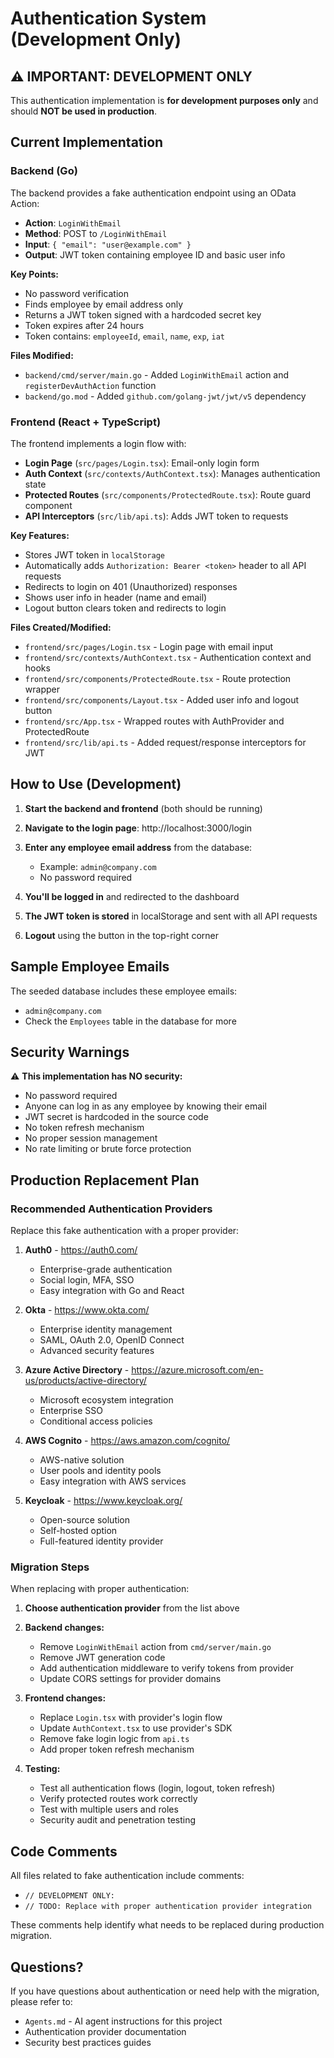 # Authentication System (Development Only)

## ⚠️ IMPORTANT: DEVELOPMENT ONLY

This authentication implementation is **for development purposes only** and should **NOT be used in production**.

## Current Implementation

### Backend (Go)

The backend provides a fake authentication endpoint using an OData Action:

- **Action**: `LoginWithEmail`
- **Method**: POST to `/LoginWithEmail`
- **Input**: `{ "email": "user@example.com" }`
- **Output**: JWT token containing employee ID and basic user info

**Key Points:**
- No password verification
- Finds employee by email address only
- Returns a JWT token signed with a hardcoded secret key
- Token expires after 24 hours
- Token contains: `employeeId`, `email`, `name`, `exp`, `iat`

**Files Modified:**
- `backend/cmd/server/main.go` - Added `LoginWithEmail` action and `registerDevAuthAction` function
- `backend/go.mod` - Added `github.com/golang-jwt/jwt/v5` dependency

### Frontend (React + TypeScript)

The frontend implements a login flow with:

- **Login Page** (`src/pages/Login.tsx`): Email-only login form
- **Auth Context** (`src/contexts/AuthContext.tsx`): Manages authentication state
- **Protected Routes** (`src/components/ProtectedRoute.tsx`): Route guard component
- **API Interceptors** (`src/lib/api.ts`): Adds JWT token to requests

**Key Features:**
- Stores JWT token in `localStorage`
- Automatically adds `Authorization: Bearer <token>` header to all API requests
- Redirects to login on 401 (Unauthorized) responses
- Shows user info in header (name and email)
- Logout button clears token and redirects to login

**Files Created/Modified:**
- `frontend/src/pages/Login.tsx` - Login page with email input
- `frontend/src/contexts/AuthContext.tsx` - Authentication context and hooks
- `frontend/src/components/ProtectedRoute.tsx` - Route protection wrapper
- `frontend/src/components/Layout.tsx` - Added user info and logout button
- `frontend/src/App.tsx` - Wrapped routes with AuthProvider and ProtectedRoute
- `frontend/src/lib/api.ts` - Added request/response interceptors for JWT

## How to Use (Development)

1. **Start the backend and frontend** (both should be running)

2. **Navigate to the login page**: http://localhost:3000/login

3. **Enter any employee email address** from the database:
   - Example: `admin@company.com`
   - No password required

4. **You'll be logged in** and redirected to the dashboard

5. **The JWT token is stored** in localStorage and sent with all API requests

6. **Logout** using the button in the top-right corner

## Sample Employee Emails

The seeded database includes these employee emails:
- `admin@company.com`
- Check the `Employees` table in the database for more

## Security Warnings

⚠️ **This implementation has NO security:**
- No password required
- Anyone can log in as any employee by knowing their email
- JWT secret is hardcoded in the source code
- No token refresh mechanism
- No proper session management
- No rate limiting or brute force protection

## Production Replacement Plan

### Recommended Authentication Providers

Replace this fake authentication with a proper provider:

1. **Auth0** - https://auth0.com/
   - Enterprise-grade authentication
   - Social login, MFA, SSO
   - Easy integration with Go and React

2. **Okta** - https://www.okta.com/
   - Enterprise identity management
   - SAML, OAuth 2.0, OpenID Connect
   - Advanced security features

3. **Azure Active Directory** - https://azure.microsoft.com/en-us/products/active-directory/
   - Microsoft ecosystem integration
   - Enterprise SSO
   - Conditional access policies

4. **AWS Cognito** - https://aws.amazon.com/cognito/
   - AWS-native solution
   - User pools and identity pools
   - Easy integration with AWS services

5. **Keycloak** - https://www.keycloak.org/
   - Open-source solution
   - Self-hosted option
   - Full-featured identity provider

### Migration Steps

When replacing with proper authentication:

1. **Choose authentication provider** from the list above

2. **Backend changes:**
   - Remove `LoginWithEmail` action from `cmd/server/main.go`
   - Remove JWT generation code
   - Add authentication middleware to verify tokens from provider
   - Update CORS settings for provider domains

3. **Frontend changes:**
   - Replace `Login.tsx` with provider's login flow
   - Update `AuthContext.tsx` to use provider's SDK
   - Remove fake login logic from `api.ts`
   - Add proper token refresh mechanism

4. **Testing:**
   - Test all authentication flows (login, logout, token refresh)
   - Verify protected routes work correctly
   - Test with multiple users and roles
   - Security audit and penetration testing

## Code Comments

All files related to fake authentication include comments:
- `// DEVELOPMENT ONLY:`
- `// TODO: Replace with proper authentication provider integration`

These comments help identify what needs to be replaced during production migration.

## Questions?

If you have questions about authentication or need help with the migration, please refer to:
- `Agents.md` - AI agent instructions for this project
- Authentication provider documentation
- Security best practices guides
